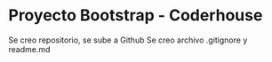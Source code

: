 <h1>Proyecto Bootstrap - Coderhouse</h1>

<p>Se creo repositorio, se sube a Github
Se creo archivo .gitignore y readme.md</p>
